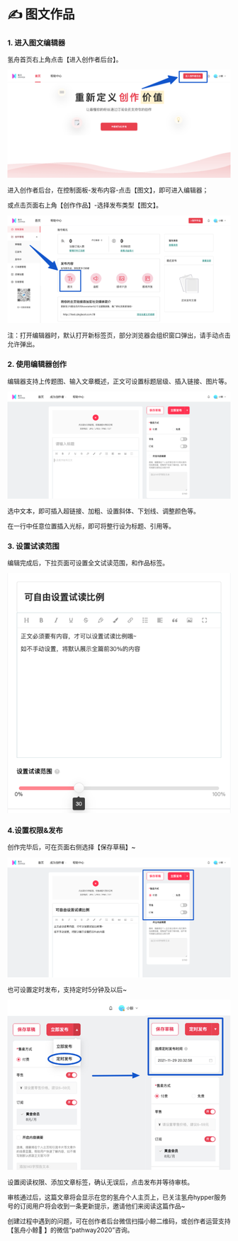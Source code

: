 # ✍ 图文作品

### **1. 进入图文编辑器**

氢舟首页右上角点击【进入创作者后台】。

![](../.gitbook/assets/3图文01.png)

进入创作者后台，在控制面板-发布内容-点击【图文】，即可进入编辑器；

或点击页面右上角【创作作品】-选择发布类型【图文】。

![](../.gitbook/assets/3图文02.png)

注：打开编辑器时，默认打开新标签页，部分浏览器会组织窗口弹出，请手动点击允许弹出。

### 2. 使用编辑器创作

编辑器支持上传题图、输入文章概述，正文可设置标题层级、插入链接、图片等。

![](../.gitbook/assets/3图文03.png)

选中文本，即可插入超链接、加粗、设置斜体、下划线、调整颜色等。

在一行中任意位置插入光标，即可将整行设为标题、引用等。

### 3. 设置试读范围

编辑完成后，下拉页面可设置全文试读范围，和作品标签。

![](../.gitbook/assets/3图文04.png)

### 4.设置权限&发布

创作完毕后，可在页面右侧选择【保存草稿】\~

![](../.gitbook/assets/3图文05.png)

也可设置定时发布，支持定时5分钟及以后\~

![](../.gitbook/assets/3图文06.jpg)

设置阅读权限、添加文章标签，确认无误后，点击发布并等待审核。

审核通过后，这篇文章将会显示在您的氢舟个人主页上，已关注氢舟hypper服务号的订阅用户将会收到一条更新提示，邀请他们来阅读这篇作品\~

创建过程中遇到的问题，可在创作者后台微信扫描小鲸二维码，或创作者运营支持【氢舟小鲸🐳 】的微信“pathway2020”咨询。
